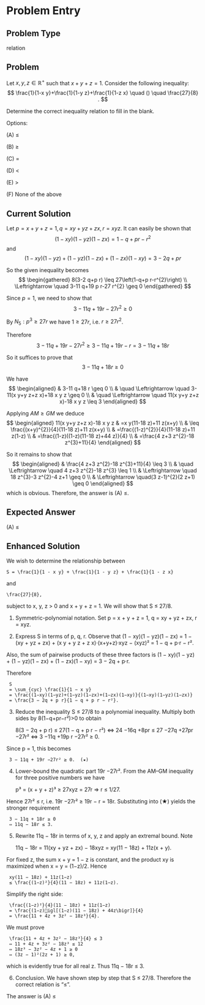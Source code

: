 # Problem Entry

## Problem Type
relation

## Problem
Let $x, y, z \in \mathbb{R}^{+}$ such that $x + y + z = 1$. Consider the following inequality:
$$
\frac{1}{1-x y}+\frac{1}{1-y z}+\frac{1}{1-z x} \quad () \quad \frac{27}{8} .
$$

Determine the correct inequality relation to fill in the blank.

Options:

(A) $\leq$ 

(B) $\geq$

(C) $=$ 

(D) $<$

(E) $>$

(F) None of the above

## Current Solution
Let $p=x+y+z=1, q=x y+y z+z x, r=x y z$.
It can easily be shown that
$$
(1-x y)(1-y z)(1-z x)=1-q+p r-r^{2}
$$
and
$$
(1-x y)(1-y z)+(1-y z)(1-z x)+(1-z x)(1-x y)=3-2 q+p r
$$

So the given inequality becomes
$$
\begin{gathered}
8(3-2 q+p r) \leq 27\left(1-q+p r-r^{2}\right) \\
\Leftrightarrow \quad 3-11 q+19 p r-27 r^{2} \geq 0
\end{gathered}
$$

Since $p=1$, we need to show that
$$
3-11 q+19 r-27 r^{2} \geq 0
$$

By $N_{5}: p^{3} \geq 27 r$ we have $1 \geq 27 r$, i.e. $r \geq 27 r^{2}$.

Therefore
$$
3-11 q+19 r-27 r^{2} \geq 3-11 q+19 r-r=3-11 q+18 r
$$

So it suffices to prove that
$$
3-11 q+18 r \geq 0
$$

We have
$$
\begin{aligned}
& 3-11 q+18 r \geq 0 \\
& \quad \Leftrightarrow \quad 3-11(x y+y z+z x)+18 x y z \geq 0 \\
& \quad \Leftrightarrow \quad 11(x y+y z+z x)-18 x y z \leq 3
\end{aligned}
$$

Applying $A M \geq G M$ we deduce
$$
\begin{aligned}
11(x y+y z+z x)-18 x y z & =x y(11-18 z)+11 z(x+y) \\
& \leq \frac{(x+y)^{2}}{4}(11-18 z)+11 z(x+y) \\
& =\frac{(1-z)^{2}}{4}(11-18 z)+11 z(1-z) \\
& =\frac{(1-z)((1-z)(11-18 z)+44 z)}{4} \\
& =\frac{4 z+3 z^{2}-18 z^{3}+11}{4}
\end{aligned}
$$

So it remains to show that
$$
\begin{aligned}
& \frac{4 z+3 z^{2}-18 z^{3}+11}{4} \leq 3 \\
& \quad \Leftrightarrow \quad 4 z+3 z^{2}-18 z^{3} \leq 1 \\
& \Leftrightarrow \quad 18 z^{3}-3 z^{2}-4 z+1 \geq 0 \\
& \Leftrightarrow \quad(3 z-1)^{2}(2 z+1) \geq 0
\end{aligned}
$$
which is obvious. Therefore, the answer is (A) $\leq$.

## Expected Answer
(A) $\leq$

## Enhanced Solution
We wish to determine the relationship between

    S = \frac{1}{1 - x y} + \frac{1}{1 - y z} + \frac{1}{1 - z x}

and

    \frac{27}{8},

subject to x, y, z > 0 and x + y + z = 1.  We will show that S ≤ 27/8.

1.  Symmetric-polynomial notation.  Set
   p = x + y + z = 1,
   q = xy + yz + zx,
   r = xyz.

2.  Express S in terms of p, q, r.  Observe that
   (1 − xy)(1 − yz)(1 − zx)
     = 1 − (xy + yz + zx) + (x y + y z + z x)·(x+y+z)·xyz
       − (xyz)²
     = 1 − q + p·r − r².

   Also, the sum of pairwise products of these three factors is
   (1 − xy)(1 − yz) + (1 − yz)(1 − zx) + (1 − zx)(1 − xy)
     = 3 − 2q + p·r.

   Therefore

     S
     = \sum_{cyc} \frac{1}{1 − x y}
     = \frac{(1−xy)(1−yz)+(1−yz)(1−zx)+(1−zx)(1−xy)}{(1−xy)(1−yz)(1−zx)}
     = \frac{3 − 2q + p r}{1 − q + p r − r²}.

3.  Reduce the inequality S ≤ 27/8 to a polynomial inequality.  Multiply both sides by 8(1−q+pr−r²)>0 to obtain

     8(3 − 2q + p r) ≤ 27(1 − q + p r − r²)
     ⇔ 24 −16q +8pr ≤ 27 −27q +27pr −27r²
     ⇔ 3 −11q +19p r −27r² ≥ 0.

   Since p = 1, this becomes

     3 − 11q + 19r −27r² ≥ 0.  (★)

4.  Lower-bound the quadratic part 19r −27r².  From the AM–GM inequality for three positive numbers we have

     p³ = (x + y + z)³ ≥ 27xyz = 27r
     ⇒ r ≤ 1/27.

   Hence 27r² ≤ r, i.e. 19r −27r² ≥ 19r − r = 18r.  Substituting into (★) yields the stronger requirement

     3 − 11q + 18r ≥ 0
     ⇔ 11q − 18r ≤ 3.

5.  Rewrite 11q − 18r in terms of x, y, z and apply an extremal bound.  Note

     11q − 18r = 11(xy + yz + zx) − 18xyz
               = xy(11 − 18z) + 11z(x + y).

   For fixed z, the sum x + y = 1 − z is constant, and the product xy is maximized when x = y = (1−z)/2.  Hence

     xy(11 − 18z) + 11z(1−z)
     ≤ \frac{(1−z)²}{4}(11 − 18z) + 11z(1−z).

   Simplify the right side:

     \frac{(1−z)²}{4}(11 − 18z) + 11z(1−z)
     = \frac{(1−z)igl[(1−z)(11 − 18z) + 44z\bigr]}{4}
     = \frac{11 + 4z + 3z² − 18z³}{4}.

   We must prove

     \frac{11 + 4z + 3z² − 18z³}{4} ≤ 3
     ⇔ 11 + 4z + 3z² − 18z³ ≤ 12
     ⇔ 18z³ − 3z² − 4z + 1 ≥ 0
     ⇔ (3z − 1)²(2z + 1) ≥ 0,

   which is evidently true for all real z.  Thus 11q − 18r ≤ 3.

6.  Conclusion.  We have shown step by step that S ≤ 27/8.  Therefore the correct relation is “≤”.

The answer is (A) ≤
